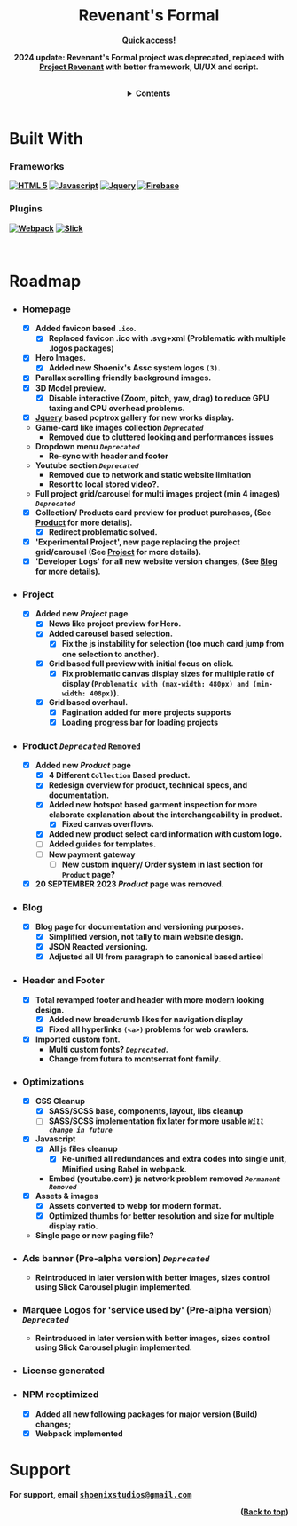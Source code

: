 <a name="readme-top"></a>

<!-- Header -->
<h1 align="center"><strong>Revenant's Formal<strong></h1>
<div align="center">
    <a href="https://shoenix-studios.web.app/home"><strong>Quick access!</strong></a>
    <p>2024 update: Revenant's Formal project was deprecated, replaced with
     <a href="https://github.com/shoen1x/Project-Revenant">Project Revenant</a>
     with better framework, UI/UX and script.
    </p>
    </br>
</div>

<!-- Contents -->
<div align="center">
    <details>
    <summary>Contents</summary>
        <ol>
            <li><a href="#roadmap">Roadmap</a></li>
            <li><a href="#contributing">Contributing</a></li>
            <li><a href="#license">License</a></li>
            <li><a href="#support">Support</a></li>
            <li><a href="#acknowledgements">Acknowledgments</a></li>
        </ol>
    </details>
</div>
</br>

<!-- Build With -->
# Built With

### Frameworks

[![HTML 5][HTML5.html]][HTML5-url]
[![Javascript][Javascript.js]][Javascript-url]
[![Jquery][Jquery.js]][Jquery-url]
[![Firebase][Firebase.js]][Firebase-url]

### Plugins

[![Webpack][Webpack.js]][Webpack-url]
[![Slick][slick.js]][slick-url]

<br />

<!-- ROADMAP -->
# Roadmap

- ### Homepage

  - [x] Added favicon based `.ico`.
    - [x] Replaced favicon .ico with .svg+xml (Problematic with multiple .logos packages)
  - [x] Hero Images.
    - [x] Added new Shoenix's Assc system logos `(3)`.
  - [x] Parallax scrolling friendly background images.
  - [x] 3D Model preview.
    - [x] Disable interactive (Zoom, pitch, yaw, drag) to reduce GPU taxing and CPU overhead problems.
  - [x] [Jquery](https://jquery.com/) based poptrox gallery for new works display.
  - Game-card like images collection ***`Deprecated`***
    - Removed due to cluttered looking and performances issues
  - Dropdown menu ***`Deprecated`***
    - Re-sync with header and footer
  - Youtube section ***`Deprecated`***
    - Removed due to network and static website limitation
    - Resort to local stored video?.
  - Full project grid/carousel for multi images project (min 4 images) ***`Deprecated`***
  - [x] Collection/ Products card preview for product purchases, (See <a href="#product">Product</a> for more details).
    - [x] Redirect problematic solved.
  - [x] 'Experimental Project', new page replacing the project grid/carousel (See <a href="#project">Project</a> for more details).
  - [x] 'Developer Logs' for all new website version changes, (See <a href="#blog">Blog</a> for more details).

- ### Project

  - [x] Added new ***Project*** page
    - [x] News like project preview for Hero.
    - [x] Added carousel based selection.
      - [x] Fix the js instability for selection (too much card jump from one selection to another).
    - [x] Grid based full preview with initial focus on click.
      - [x] Fix problematic canvas display sizes for multiple ratio of display (`Problematic with (max-width: 480px) and (min-width: 408px)`).
    - [x] Grid based overhaul.
      - [x] Pagination added for more projects supports
      - [x] Loading progress bar for loading projects

- ### Product ***`Deprecated`*** **`Removed`**

  - [x] Added new ***Product*** page
    - [x] 4 Different `Collection` Based product.
    - [x] Redesign overview for product, technical specs, and documentation.
    - [x] Added new hotspot based garment inspection for more elaborate explanation about the interchangeability in product.
      - [x] Fixed canvas overflows.
    - [x] Added new product select card information with custom logo.
    - [ ] Added guides for templates.
    - [ ] New payment gateway
      - [ ] New custom inquery/ Order system in last section for `Product` page?
  - [x] 20 SEPTEMBER 2023 ***Product*** page was removed.

- ### Blog

  - [x] Blog page for documentation and versioning purposes.
    - [x] Simplified version, not tally to main website design.
    - [x] JSON Reacted versioning.
    - [x] Adjusted all UI from paragraph to canonical based articel

- ### Header and Footer

  - [x] Total revamped footer and header with more modern looking design.
    - [x] Added new breadcrumb likes for navigation display
    - [x] Fixed all hyperlinks `(<a>)` problems for web crawlers.
  - [x] Imported custom font.
    - Multi custom fonts? ***`Deprecated`***.
    - Change from futura to montserrat font family.

- ### Optimizations

  - [X] CSS Cleanup
    - [x] SASS/SCSS base, components, layout, libs cleanup
    - [ ] SASS/SCSS implementation fix later for more usable ***`Will change in future`***
  - [x] Javascript
    - [x] All js files cleanup
      - [x] Re-unified all redundances and extra codes into single unit, Minified using Babel in webpack.
    - Embed (youtube.com) js network problem removed ***`Permanent Removed`***
  - [x] Assets & images
    - [X] Assets converted to webp for modern format.
    - [X] Optimized thumbs for better resolution and size for multiple display ratio.
  - Single page or new paging file?

- ### Ads banner (Pre-alpha version) ***`Deprecated`***

  - Reintroduced in later version with better images, sizes control using Slick Carousel plugin implemented.

- ### Marquee Logos for 'service used by' (Pre-alpha version) ***`Deprecated`***

  - Reintroduced in later version with better images, sizes control using Slick Carousel plugin implemented.

- ### License generated

- ### NPM reoptimized

  - [x] Added all new following packages for major version (Build) changes;
  - [x] Webpack implemented

<!-- Authors & Support -->
# Support

For support, email <kbd>shoenixstudios@gmail.com</kbd>

<p align="right">(<a href="#readme-top">Back to top</a>)</p>

<!-- https://www.markdownguide.org/basic-syntax/#reference-style-links -->
[Jquery.js]: https://img.shields.io/badge/JQUERY-20232A?style=for-the-badge&logo=jquery&logoColor=61DAFB
[Jquery-url]: https://jquery.com/
[HTML5.html]: https://img.shields.io/badge/HTML5-20232A?style=for-the-badge&logo=html5&logoColor=61DAFB
[HTML5-url]: https://developer.mozilla.org/en-US/docs/Glossary/HTML5
[Javascript.js]: https://img.shields.io/badge/Javascript-20232A?style=for-the-badge&logo=javascript&logoColor=61DAFB
[Javascript-url]: https://www.oracle.com/java/technologies
[Webpack.js]: https://img.shields.io/badge/Webpack-20232A?style=for-the-badge&logo=webpack&logoColor=61DAFB
[Webpack-url]: https://webpack.js.org/
[Firebase.js]: https://img.shields.io/badge/Firebase-20232A?style=for-the-badge&logo=firebase&logoColor=61DAFB
[Firebase-url]: https://firebase.google.com/
[slick.js]: https://img.shields.io/badge/Slick-20232A?style=for-the-badge&logo=dev.to&logoColor=61DAFB
[slick-url]: https://kenwheeler.github.io/slick/
